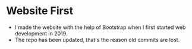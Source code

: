 # Website First

- I made the website with the help of Bootstrap when I first started web development in 2019.
- The repo has been updated, that's the reason old commits are lost.
